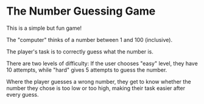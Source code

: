 # The Number Guessing Game

This is a simple but fun game!

The "computer" thinks of a number between 1 and 100 (inclusive).

The player's task is to correctly guess what the number is.

There are two levels of difficulty: If the user chooses "easy" level, they have 10 attempts, while "hard" gives 5 attempts to guess the number.

Where the player guesses a wrong number, they get to know whether the number they chose is too low or too high, making their task easier after every guess.